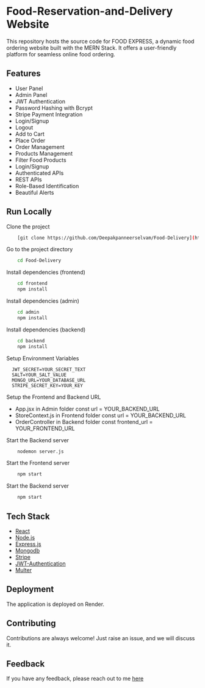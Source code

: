 # Food-Reservation-and-Delivery Website
This repository hosts the source code for FOOD EXPRESS, a dynamic food ordering website built with the MERN Stack. It offers a user-friendly platform for seamless online food ordering.

## Features
- User Panel
- Admin Panel
- JWT Authentication
- Password Hashing with Bcrypt
- Stripe Payment Integration
- Login/Signup
- Logout
- Add to Cart
- Place Order
- Order Management
- Products Management
- Filter Food Products
- Login/Signup
- Authenticated APIs
- REST APIs
- Role-Based Identification
- Beautiful Alerts

## Run Locally
Clone the project
```bash
    [git clone https://github.com/Deepakpanneerselvam/Food-Delivery](https://github.com/DeepakPanneerselvam1455/Food-Reservation-and-Delivery.git)
```
Go to the project directory
```bash
    cd Food-Delivery
```
Install dependencies (frontend)
```bash
    cd frontend
    npm install
```
Install dependencies (admin)
```bash
    cd admin
    npm install
```
Install dependencies (backend)
```bash
    cd backend
    npm install
```
Setup Environment Variables
```Make .env file in "backend" folder and store environment Variables
  JWT_SECRET=YOUR_SECRET_TEXT
  SALT=YOUR_SALT_VALUE
  MONGO_URL=YOUR_DATABASE_URL
  STRIPE_SECRET_KEY=YOUR_KEY
 ```

Setup the Frontend and Backend URL
   - App.jsx in Admin folder
      const url = YOUR_BACKEND_URL     
  - StoreContext.js in Frontend folder
      const url = YOUR_BACKEND_URL
  - OrderController in Backend folder
      const frontend_url = YOUR_FRONTEND_URL
    
Start the Backend server
```bash
    nodemon server.js
```
Start the Frontend server
```bash
    npm start
```
Start the Backend server

```bash
    npm start
```

## Tech Stack
* [React](https://reactjs.org/)
* [Node.js](https://nodejs.org/en)
* [Express.js](https://expressjs.com/)
* [Mongodb](https://www.mongodb.com/)
* [Stripe](https://stripe.com/)
* [JWT-Authentication](https://jwt.io/introduction)
* [Multer](https://www.npmjs.com/package/multer)
  
## Deployment
The application is deployed on Render.

## Contributing
Contributions are always welcome!
Just raise an issue, and we will discuss it.

## Feedback
If you have any feedback, please reach out to me [here](https://www.linkedin.com/in/deepak-panneerselvam/)
